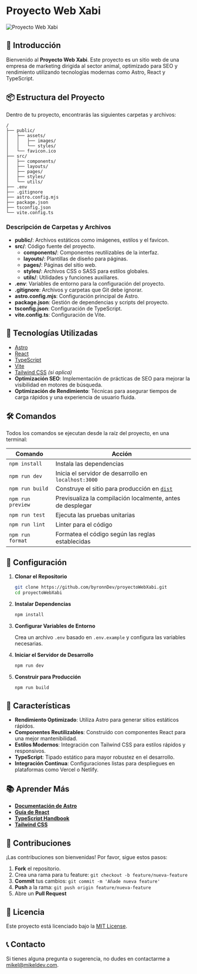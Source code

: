 # Proyecto Web Xabi

![Proyecto Web Xabi](https://github.com/byronnDev/proyectoWebXabi/assets/tu-imagen)

## 🚀 Introducción

Bienvenido al **Proyecto Web Xabi**. Este proyecto es un sitio web de una empresa de marketing dirigida al sector animal, optimizado para SEO y rendimiento utilizando tecnologías modernas como Astro, React y TypeScript.

## 📦 Estructura del Proyecto

Dentro de tu proyecto, encontrarás las siguientes carpetas y archivos:

```text
/
├── public/
│   ├── assets/
│   │   ├── images/
│   │   └── styles/
│   └── favicon.ico
├── src/
│   ├── components/
│   ├── layouts/
│   ├── pages/
│   ├── styles/
│   └── utils/
├── .env
├── .gitignore
├── astro.config.mjs
├── package.json
├── tsconfig.json
└── vite.config.ts
```

### Descripción de Carpetas y Archivos

- **public/**: Archivos estáticos como imágenes, estilos y el favicon.
- **src/**: Código fuente del proyecto.
  - **components/**: Componentes reutilizables de la interfaz.
  - **layouts/**: Plantillas de diseño para páginas.
  - **pages/**: Páginas del sitio web.
  - **styles/**: Archivos CSS o SASS para estilos globales.
  - **utils/**: Utilidades y funciones auxiliares.
- **.env**: Variables de entorno para la configuración del proyecto.
- **.gitignore**: Archivos y carpetas que Git debe ignorar.
- **astro.config.mjs**: Configuración principal de Astro.
- **package.json**: Gestión de dependencias y scripts del proyecto.
- **tsconfig.json**: Configuración de TypeScript.
- **vite.config.ts**: Configuración de Vite.

## 🧰 Tecnologías Utilizadas

- [Astro](https://astro.build/)
- [React](https://reactjs.org/)
- [TypeScript](https://www.typescriptlang.org/)
- [Vite](https://vitejs.dev/)
- [Tailwind CSS](https://tailwindcss.com/) *(si aplica)*
- **Optimización SEO**: Implementación de prácticas de SEO para mejorar la visibilidad en motores de búsqueda.
- **Optimización de Rendimiento**: Técnicas para asegurar tiempos de carga rápidos y una experiencia de usuario fluida.

## 🛠️ Comandos

Todos los comandos se ejecutan desde la raíz del proyecto, en una terminal:

| Comando                   | Acción                                           |
| ------------------------- | ------------------------------------------------ |
| `npm install`             | Instala las dependencias                         |
| `npm run dev`             | Inicia el servidor de desarrollo en `localhost:3000` |
| `npm run build`           | Construye el sitio para producción en [`dist`](dist)  |
| `npm run preview`         | Previsualiza la compilación localmente, antes de desplegar |
| `npm run test`            | Ejecuta las pruebas unitarias                    |
| `npm run lint`            | Linter para el código                            |
| `npm run format`          | Formatea el código según las reglas establecidas |

## 🔧 Configuración

1. **Clonar el Repositorio**

   ```sh
   git clone https://github.com/byronnDev/proyectoWebXabi.git
   cd proyectoWebXabi
   ```

2. **Instalar Dependencias**

   ```sh
   npm install
   ```

3. **Configurar Variables de Entorno**

   Crea un archivo `.env` basado en `.env.example` y configura las variables necesarias.

4. **Iniciar el Servidor de Desarrollo**

   ```sh
   npm run dev
   ```

5. **Construir para Producción**

   ```sh
   npm run build
   ```

## 🎯 Características

- **Rendimiento Optimizado**: Utiliza Astro para generar sitios estáticos rápidos.
- **Componentes Reutilizables**: Construido con componentes React para una mejor mantenibilidad.
- **Estilos Modernos**: Integración con Tailwind CSS para estilos rápidos y responsivos.
- **TypeScript**: Tipado estático para mayor robustez en el desarrollo.
- **Integración Continua**: Configuraciones listas para despliegues en plataformas como Vercel o Netlify.

## 📚 Aprender Más

- **[Documentación de Astro](https://docs.astro.build)**
- **[Guía de React](https://reactjs.org/docs/getting-started.html)**
- **[TypeScript Handbook](https://www.typescriptlang.org/docs/)**
- **[Tailwind CSS](https://tailwindcss.com/docs)**

## 🤝 Contribuciones

¡Las contribuciones son bienvenidas! Por favor, sigue estos pasos:

1. **Fork** el repositorio.
2. Crea una rama para tu feature: `git checkout -b feature/nueva-feature`
3. **Commit** tus cambios: `git commit -m 'Añade nueva feature'`
4. **Push** a la rama: `git push origin feature/nueva-feature`
5. Abre un **Pull Request**

## 📄 Licencia

Este proyecto está licenciado bajo la [MIT License](LICENSE).

## 📞 Contacto

Si tienes alguna pregunta o sugerencia, no dudes en contactarme a [mikel@mikeldev.com](mailto:mikel@mikeldev.com).
